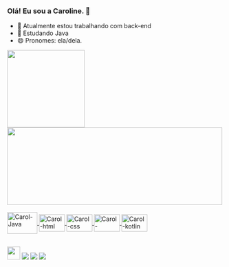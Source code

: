 ### Olá! Eu sou a Caroline. 👋

- 🔭 Atualmente estou trabalhando com back-end
- 🌱 Estudando Java
- 😄 Pronomes: ela/dela.

<div>
  <a href="https://github.com/carolbreitenbach">
  <img height="180em" src="https://github-readme-stats.vercel.app/api?username=carolbreitenbach&show_icons=true&theme=dracula&include_all_commits=true&count_private=true"/>
  <img height="180em" width="500" src="https://github-readme-stats.vercel.app/api/top-langs/?username=carolbreitenbach&layout=compact&langs_count= 16 &theme=dracula"/>
</div>
  
<div style="display: inline_block"><br>
  <img align="center" alt="Carol-Java" height="50" width="70" src="https://cdn.jsdelivr.net/gh/devicons/devicon/icons/java/java-original-wordmark.svg">
  <img align="center" alt="Carol-html" height="40" width="60" src="https://cdn.jsdelivr.net/gh/devicons/devicon/icons/html5/html5-original.svg">
  <img align="center" alt="Carol-css" height="40" width="60" src="https://cdn.jsdelivr.net/gh/devicons/devicon/icons/css3/css3-original.svg">
  <img align="center" alt="Carol-android" height="40" width="60" src="https://cdn.jsdelivr.net/gh/devicons/devicon/icons/android/android-original.svg">
  <img align="center" alt="Carol-kotlin" height="40" width="60" src="https://cdn.jsdelivr.net/gh/devicons/devicon/icons/kotlin/kotlin-original.svg">

</div>
  
  ##
  
  <div>

  <a href="https://instagram.com/carol_breitenbach" target="_blank"><img height="30em" src="https://img.shields.io/badge/-Instagram-%23E4405F?style=for-the- badge&logo=instagram&logoColor=white" target="_blank"></a>
  <a href = "mailto:carolinebreitenbach@gmail.com"><img src="https://img.shields.io/badge/-Gmail-%23333?style=for-the-badge&logo=gmail&logoColor=white" destino ="_blank"></a>
  <a href="https://www.linkedin.com/in/carolinebreitenbach" target="_blank"><img src="https://img.shields.io/badge/LinkedIn-0077B5?style=for-the-badge&logo=linkedin&logoColor=white" target="_blank"></a>
  <a href="https://www.facebook.com/Carol.Breitenbach" target="_blank"><img src="https://img.shields.io/badge/Facebook-1877F2?style=for-the-badge&logo=facebook&logoColor=white" target="_blank"></a>  
    
</div>
